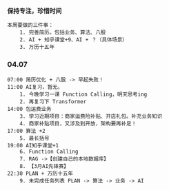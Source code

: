 **保持专注，珍惜时间**

	本周要做的三件事：
		1. 完善简历。包括业务、算法、八股
		2. AI + 知乎课堂+9、AI + ？（具体场景）
		3. 万历十五年

### 04.07

	07:00 简历优化 + 八股 -> 早起失败！
	11:00 AI复习，暂无。
		1. 今晚学习一课 Function Calling，明天思考ing
		2. 再复习下 Transformer
	14:00 包运费业务
		3. 学习近期项目：商家运费险补贴、开店礼包。补充业务知识
		4. 商家补贴项目，又涉及到开放，架构要再补足！
	17:00 算法 +2
		5. 最长括号
	19:00 AI知乎课堂+1
		6. Function Calling
		7. RAG ->【创建自己的本地数据库】
		8. 【3月AI先锋赛】
	22:30 PLAN + 万历十五年
		9. 未完成任务列表 PLAN -> 算法 -> 业务 -> AI